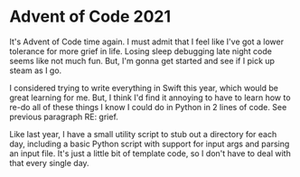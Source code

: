 # Advent of Code 2021

It's Advent of Code time again. I must admit that I feel like I've got a lower tolerance for more grief in life. Losing sleep debugging late night code seems like not much fun. But, I'm gonna get started and see if I pick up steam as I go.

I considered trying to write everything in Swift this year, which would be great learning for me. But, I think I'd find it annoying to have to learn how to re-do all of these things I know I could do in Python in 2 lines of code. See previous paragraph RE: grief.

Like last year, I have a small utility script to stub out a directory for each day, including a basic Python script with support for input args and parsing an input file. It's just a little bit of template code, so I don't have to deal with that every single day.
